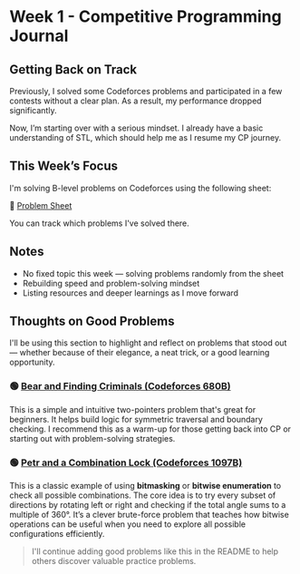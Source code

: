 # Week 1 - Competitive Programming Journal

## Getting Back on Track

Previously, I solved some Codeforces problems and participated in a few contests without a clear plan. As a result, my performance dropped significantly.

Now, I’m starting over with a serious mindset. I already have a basic understanding of STL, which should help me as I resume my CP journey.

## This Week’s Focus

I'm solving B-level problems on Codeforces using the following sheet:

🔗 [Problem Sheet](https://docs.google.com/spreadsheets/d/1gg2QxRIYmzjznPZGTcVUZ0hso3Ix_T9vw7CMSnVcGo0/edit?usp=sharing)

You can track which problems I've solved there.

## Notes

- No fixed topic this week — solving problems randomly from the sheet  
- Rebuilding speed and problem-solving mindset  
- Listing resources and deeper learnings as I move forward  

## Thoughts on Good Problems

I'll be using this section to highlight and reflect on problems that stood out — whether because of their elegance, a neat trick, or a good learning opportunity.

### 🟢 [Bear and Finding Criminals (Codeforces 680B)](https://codeforces.com/contest/680/problem/B)

This is a simple and intuitive two-pointers problem that's great for beginners. It helps build logic for symmetric traversal and boundary checking. I recommend this as a warm-up for those getting back into CP or starting out with problem-solving strategies.

### 🟢 [Petr and a Combination Lock (Codeforces 1097B)](https://codeforces.com/problemset/problem/1097/B)

This is a classic example of using **bitmasking** or **bitwise enumeration** to check all possible combinations. The core idea is to try every subset of directions by rotating left or right and checking if the total angle sums to a multiple of 360°. It’s a clever brute-force problem that teaches how bitwise operations can be useful when you need to explore all possible configurations efficiently.

> I'll continue adding good problems like this in the README to help others discover valuable practice problems.
